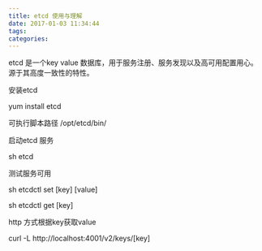 ```yaml
---
title: etcd 使用与理解
date: 2017-01-03 11:34:44
tags:
categories:
---
```



etcd 是一个key value 数据库，用于服务注册、服务发现以及高可用配置用心。源于其高度一致性的特性。

安装etcd

yum install etcd

可执行脚本路径 /opt/etcd/bin/

启动etcd 服务

sh etcd

测试服务可用

sh etcdctl set [key] [value]

sh etcdctl get [key]

http 方式根据key获取value

curl -L http://localhost:4001/v2/keys/[key]




